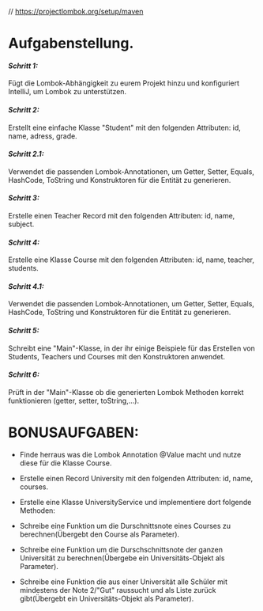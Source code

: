 // https://projectlombok.org/setup/maven

# Aufgabenstellung.

#### _Schritt 1:_  
Fügt die Lombok-Abhängigkeit zu eurem Projekt hinzu und konfiguriert IntelliJ, um Lombok zu unterstützen.

#### _Schritt 2:_  
Erstellt eine einfache Klasse "Student" mit den folgenden Attributen: id, name, adress, grade.

#### _Schritt 2.1:_ 
Verwendet die passenden Lombok-Annotationen, um Getter, Setter, Equals, HashCode, ToString und Konstruktoren für die Entität zu generieren.

#### _Schritt 3:_   
Erstelle einen Teacher Record mit den folgenden Attributen: id, name, subject.

#### _Schritt 4:_   
Erstelle eine Klasse Course mit den folgenden Attributen: id, name, teacher, students.

#### _Schritt 4.1:_ 
Verwendet die passenden Lombok-Annotationen, um Getter, Setter, Equals, HashCode, ToString und Konstruktoren für die Entität zu generieren.

#### _Schritt 5:_   
Schreibt eine "Main"-Klasse, in der ihr einige Beispiele für das Erstellen von Students, Teachers und Courses mit den Konstruktoren anwendet.

#### _Schritt 6:_   
Prüft in der "Main"-Klasse ob die generierten Lombok Methoden korrekt funktionieren (getter, setter, toString,...).


# BONUSAUFGABEN:

* Finde herraus was die Lombok Annotation @Value macht und nutze diese für die Klasse Course.

* Erstelle einen Record University mit den folgenden Attributen: id, name, courses.

* Erstelle eine Klasse UniversityService und implementiere dort folgende Methoden:

* Schreibe eine Funktion um die Durschnittsnote eines Courses zu berechnen(Übergebt den Course als Parameter).

* Schreibe eine Funktion um die Durschschnittsnote der ganzen Universität zu berechnen(Übergebe ein Universitäts-Objekt als Parameter).

* Schreibe eine Funktion die aus einer Universität alle Schüler mit mindestens der Note 2/"Gut" raussucht und als Liste zurück gibt(Übergebt ein Universitäts-Objekt als Parameter).
